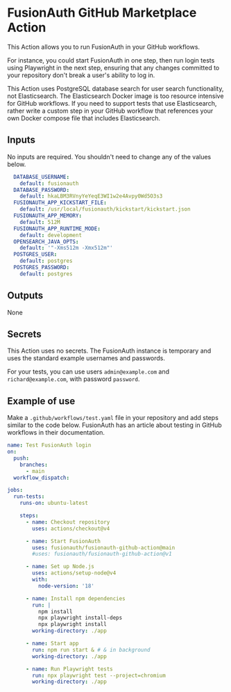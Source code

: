 # FusionAuth GitHub Marketplace Action

This Action allows you to run FusionAuth in your GitHub workflows.

For instance, you could start FusionAuth in one step, then run login tests using Playwright in the next step, ensuring that any changes committed to your repository don't break a user's ability to log in.

This Action uses PostgreSQL database search for user search functionality, not Elasticsearch. The Elasticsearch Docker image is too resource intensive for GitHub workflows. If you need to support tests that use Elasticsearch, rather write a custom step in your GitHub workflow that references your own Docker compose file that includes Elasticsearch.

## Inputs

No inputs are required. You shouldn't need to change any of the values below.

```yaml
  DATABASE_USERNAME:
    default: fusionauth
  DATABASE_PASSWORD:
    default: hkaLBM3RVnyYeYeqE3WI1w2e4Avpy0Wd5O3s3
  FUSIONAUTH_APP_KICKSTART_FILE:
    default: /usr/local/fusionauth/kickstart/kickstart.json
  FUSIONAUTH_APP_MEMORY:
    default: 512M
  FUSIONAUTH_APP_RUNTIME_MODE:
    default: development
  OPENSEARCH_JAVA_OPTS:
    default: '"-Xms512m -Xmx512m"'
  POSTGRES_USER:
    default: postgres
  POSTGRES_PASSWORD:
    default: postgres
```

## Outputs

None

## Secrets

This Action uses no secrets. The FusionAuth instance is temporary and uses the standard example usernames and passwords.

For your tests, you can use users `admin@example.com` and `richard@example.com`, with password `password`.

## Example of use

Make a `.github/workflows/test.yaml` file in your repository and add steps similar to the code below. FusionAuth has an article about testing in GitHub workflows in their documentation.

```yaml
name: Test FusionAuth login
on:
  push:
    branches:
      - main
  workflow_dispatch:

jobs:
  run-tests:
    runs-on: ubuntu-latest

    steps:
      - name: Checkout repository
        uses: actions/checkout@v4

      - name: Start FusionAuth
        uses: fusionauth/fusionauth-github-action@main
        #uses: fusionauth/fusionauth-github-action@v1

      - name: Set up Node.js
        uses: actions/setup-node@v4
        with:
          node-version: '18'

      - name: Install npm dependencies
        run: |
          npm install
          npx playwright install-deps
          npx playwright install
        working-directory: ./app

      - name: Start app
        run: npm run start & # & in background
        working-directory: ./app

      - name: Run Playwright tests
        run: npx playwright test --project=chromium
        working-directory: ./app
```
